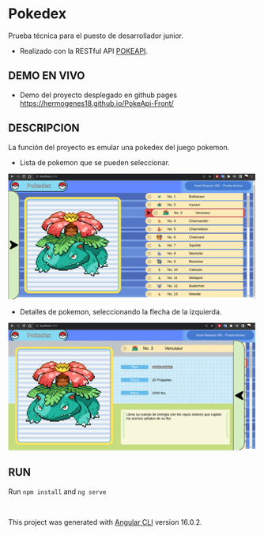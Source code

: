 # Pokedex
Prueba técnica para el puesto de desarrollador junior.

 - Realizado con la RESTful API [POKEAPI](https://pokeapi.co/).

## DEMO EN VIVO

- Demo del proyecto desplegado en github pages https://hermogenes18.github.io/PokeApi-Front/

## DESCRIPCION

La función del proyecto es emular una pokedex del juego pokemon.

- Lista de pokemon que se pueden seleccionar.

<img src="./img/img1.png" width="500">

- Detalles de pokemon, seleccionando la flecha de la izquierda.

<img src="./img/img2.png" width="500">
 
## RUN

Run `npm install` and  `ng serve`

<br>

This project was generated with [Angular CLI](https://github.com/angular/angular-cli) version 16.0.2.